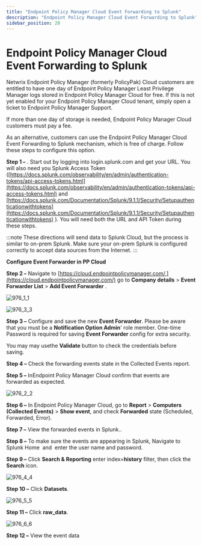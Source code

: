 ```yaml
---
title: "Endpoint Policy Manager Cloud Event Forwarding to Splunk"
description: "Endpoint Policy Manager Cloud Event Forwarding to Splunk"
sidebar_position: 20
---
```


# Endpoint Policy Manager Cloud Event Forwarding to Splunk

Netwrix Endpoint Policy Manager (formerly PolicyPak) Cloud customers are entitled to have one day of
Endpoint Policy Manager Least Privilege Manager logs stored in Endpoint Policy Manager Cloud for
free. If this is not yet enabled for your Endpoint Policy Manager Cloud tenant, simply open a ticket
to Endpoint Policy Manager Support.

If more than one day of storage is needed, Endpoint Policy Manager Cloud customers must pay a fee.

As an alternative, customers can use the Endpoint Policy Manager Cloud Event Forwarding to Splunk
mechanism, which is free of charge. Follow these steps to configure this option.

**Step 1 –** . Start out by logging into login.splunk.com and get your URL. You will also need you
Splunk Access Token
([https://docs.splunk.com/observability/en/admin/authentication-tokens/api-access-tokens.html](https://docs.splunk.com/observability/en/admin/authentication-tokens/api-access-tokens.html)
and
[https://docs.splunk.com/Documentation/Splunk/9.1.1/Security/Setupauthenticationwithtokens](https://docs.splunk.com/Documentation/Splunk/9.1.1/Security/Setupauthenticationwithtokens)
). You will need both the URL and API Token during these steps.

:::note
These directions will send data to Splunk Cloud, but the process is similar to on-prem
Splunk. Make sure your on-prem Splunk is configured correctly to accept data sources from the
Internet.
:::


**Configure Event Forwarder in PP Cloud**

**Step 2 –** Navigate to [https://cloud.endpointpolicymanager.com/,](https://cloud.endpointpolicymanager.com/) go to
**Company details** > **Event Forwarder List** > **Add Event Forwarder** .

![976_1_1](/images/endpointpolicymanager/cloud/eventcollection/976_1_1.webp)

![976_3_3](/images/endpointpolicymanager/cloud/eventcollection/976_3_3.webp)

**Step 3 –** Configure and save the new **Event Forwarder**. Please be aware that you must be a
**Notification Option Admin**' role member. One-time Password is required for saving **Event
Forwarder** config for extra security.

You may may usethe **Validate** button to check the credentials before saving.

**Step 4 –** Check the forwarding events state in the Collected Events report.

**Step 5 –** InEndpoint Policy Manager Cloud confirm that events are forwarded as expected.

![976_2_2](/images/endpointpolicymanager/cloud/eventcollection/976_2_2.webp)

**Step 6 –** In Endpoint Policy Manager Cloud, go to **Report** > **Computers (Collected Events)** >
**Show event**, and check **Forwarded** state (Scheduled, Forwarded, Error).

**Step 7 –** View the forwarded events in Splunk..

**Step 8 –** To make sure the events are appearing in Splunk, Navigate to Splunk Home  and  enter
the user name and password.

**Step 9 –** Click **Search & Reporting** enter index=**history** filter, then click the **Search**
icon.

![976_4_4](/images/endpointpolicymanager/cloud/eventcollection/976_4_4.webp)

**Step 10 –** Click **Datasets**.

![976_5_5](/images/endpointpolicymanager/cloud/eventcollection/976_5_5.webp)

**Step 11 –** Click **raw_data**.

![976_6_6](/images/endpointpolicymanager/cloud/eventcollection/976_6_6.webp)

**Step 12 –** View the event data
